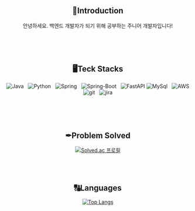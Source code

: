 
<div align=center>

## 👋Introduction
안녕하세요. 백엔드 개발자가 되기 위해 공부하는 주니어 개발자입니다!

<br/>
<br/>
<br/>
  
## 🖥️️Teck Stacks
<img alt="Java" src ="https://img.shields.io/badge/Java-important.svg?&style=for-the-badge&logo=Java&logoColor=white"> &nbsp; <img alt="Python" src ="https://img.shields.io/badge/Python-black.svg?&style=for-the-badge&logo=python&logoColor=white"> &nbsp; <img alt="Spring" src ="https://img.shields.io/badge/Spring-6DB33F.svg?&style=for-the-badge&logo=Spring&logoColor=white"> &nbsp; <img alt="Spring-Boot" src ="https://img.shields.io/badge/Spring_Boot-blue.svg?&style=for-the-badge&logo=Spring-Boot&logoColor=white"> &nbsp; <img alt="FastAPI" src ="https://img.shields.io/badge/FastApi-blueviolet.svg?&style=for-the-badge&logo=FastApi&logoColor=white"> <img alt="MySql" src ="https://img.shields.io/badge/MySql-yellow.svg?&style=for-the-badge&logo=MySql&logoColor=white"> &nbsp; <img alt="AWS" src ="https://img.shields.io/badge/AWS EC2-pink.svg?&style=for-the-badge&logo=Amazon EC2&logoColor=white"> <br />
<img alt="git" src ="https://img.shields.io/badge/Git-yellowgreen.svg?&style=for-the-badge&logo=Git&logoColor=white"> &nbsp; <img alt="jira" src ="https://img.shields.io/badge/jira-inactive.svg?&style=for-the-badge&logo=jira&logoColor=white">
 <br/>
 <br/>
 <br/>
 <br/>
 <br/>
## ✒Problem Solved
[![Solved.ac
프로필](http://mazassumnida.wtf/api/v2/generate_badge?boj=vcv0174)](https://solved.ac/vcv0174)
<br/>  
<br/>
<br/>  
## 🔠Languages
[![Top Langs](https://github-readme-stats.vercel.app/api/top-langs/?username=seoeun98&layout=compact)](https://github.com/seoeun98/github-readme-stats)


  
</div>
